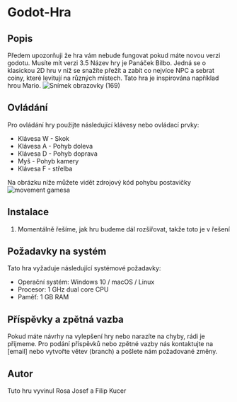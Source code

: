 # Godot-Hra

## Popis
Předem upozorňuji že hra vám nebude fungovat pokud máte novou verzi godotu. Musíte mít verzi 3.5
Název hry je Panáček Bilbo. Jedná se o klasickou 2D hru v níž se snažíte přežít a zabít co nejvíce NPC a sebrat coiny, které levitují na různých místech. Tato hra je inspirována například hrou Mario. 
![Snímek obrazovky (169)](https://github.com/JosefRosa/Godot-Hra/assets/76937639/2cbeb950-258e-4bdf-aa81-ea22ce0c740f)

## Ovládání
Pro ovládání hry použijte následující klávesy nebo ovládací prvky:

- Klávesa W - Skok
- Klávesa A - Pohyb doleva
- Klávesa D - Pohyb doprava
- Myš - Pohyb kamery
- Klávesa F - střelba

Na obrázku níže můžete vidět zdrojový kód pohybu postavičky
![movement gamesa](https://github.com/JosefRosa/Godot-Hra/assets/76937639/ecb81629-e70b-4f04-be49-6e401200c288)

## Instalace
1.  Momentálně řešíme, jak hru budeme dál rozšiřovat, takže toto je v řešení

## Požadavky na systém
Tato hra vyžaduje následující systémové požadavky:
- Operační systém: Windows 10 / macOS / Linux
- Procesor: 1 GHz dual core CPU
- Paměť: 1 GB RAM

## Příspěvky a zpětná vazba
Pokud máte návrhy na vylepšení hry nebo narazíte na chyby, rádi je přijmeme. Pro podání příspěvků nebo zpětné vazby nás kontaktujte na [email] nebo vytvořte větev (branch) a pošlete nám požadované změny.

## Autor
Tuto hru vyvinul Rosa Josef a Filip Kucer

